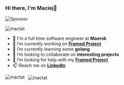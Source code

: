 ### Hi there, I'm Maciej👋
![Sponosr](https://img.shields.io/github/sponsors/mactat)
<p align="left"> <img src="https://komarev.com/ghpvc/?username=mactat" alt="mactat" /> </p>

- 🚢 I'm a full time software engineer at **Maersk**
- 🔭 I’m currently working on **[Framed Project](https://github.com/mactat/framed)**
- 🌱 I’m currently learning some **golang**
- 👯 I’m looking to collaborate on **interesting projects**
- 🤔 I’m looking for help with my **[Framed Project](https://github.com/mactat/framed)**
- 📫 Reach me on **[LinkedIn](https://www.linkedin.com/in/maciej-tatarski)**

<p>
  <img align="left" src="https://github-readme-stats.vercel.app/api?username=mactat&show_icons=true" alt="mactat" />
</p>

<p>&nbsp;
  <img align="center" src="https://github-readme-stats.vercel.app/api/top-langs/?username=mactat&hide=Jupyter%20Notebook&layout=compact" alt="mactat" />
</p>
